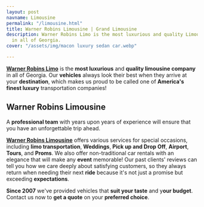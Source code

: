 ```yaml
---
layout: post
navname: Limousine
permalink: "/limousine.html"
title: Warner Robins Limousine | Grand Limousine
description: Warner Robins Limo is the most luxurious and quality Limousine company
  in all of Georgia.
cover: "/assets/img/macon luxury sedan car.webp"

---
```

[**Warner Robins Limo**](https://www.grandlimowarner-robins.com/limousine.html "Warner robins limousine limo") is the **most luxurious** and **quality limousine company** in all of Georgia. Our **vehicles** always look their best when they arrive at your **destination**, which makes us proud to be called one of **America's finest luxury** transportation companies!

## Warner Robins Limousine

A **professional team** with years upon years of experience will ensure that you have an unforgettable trip ahead.

[**Warner Robins Limousine**](https://www.grandlimowarner-robins.com/limousine.html "Warner robin limo") offers various services for special occasions, including **limo transportation**, **Weddings**, **Pick up and Drop Off**, **Airport**, **Tours**, and **Proms**. We also offer non-traditional car rentals with an elegance that will make any **event** memorable! Our past clients' reviews can tell you how we care deeply about satisfying customers, so they always return when needing their next **ride** because it's not just a promise but exceeding **expectations**.

**Since 2007** we've provided vehicles that **suit your taste** and y**our budget**. Contact us now to **get a quote** on your **preferred choice**.